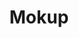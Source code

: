 ---
title: Mokup
intro: Create prototypes that look and feel like real apps.
linkurl: https://mokup.app
tags:
- Prototyping
- Animation
logo: "mokup.png"
---